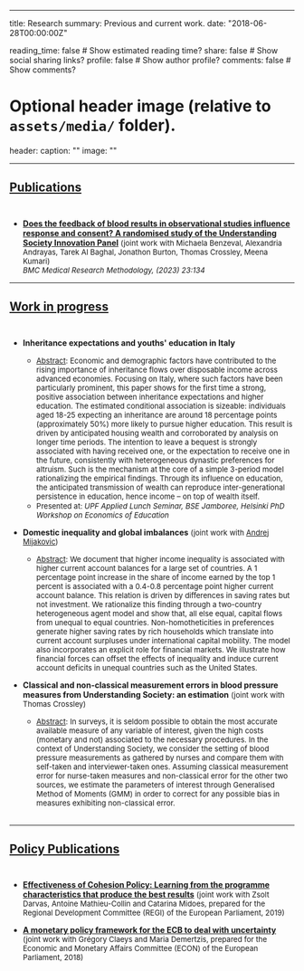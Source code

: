 ---
title: Research
summary: Previous and current work.
date: "2018-06-28T00:00:00Z"

reading_time: false  # Show estimated reading time?
share: false  # Show social sharing links?
profile: false  # Show author profile?
comments: false  # Show comments?

# Optional header image (relative to `assets/media/` folder).
header:
  caption: ""
  image: ""
  
----------------

## <ins>Publications</ins><br/><br/>
- [**Does the feedback of blood results in observational studies influence response and consent? A randomised study of the Understanding Society Innovation Panel**](https://bmcmedresmethodol.biomedcentral.com/articles/10.1186/s12874-023-01948-y) <font size="-1"> (joint work with Michaela Benzeval, Alexandria Andrayas, Tarek Al Baghal, Jonathon Burton, Thomas Crossley, Meena Kumari) \
*BMC Medical Research Methodology, (2023) 23:134* </font> 

----------------
## <ins>Work in progress</ins><br/><br/>
- **Inheritance expectations and youths' education in Italy** 
  - <font size="-1"> <ins>Abstract</ins>: Economic and demographic factors have contributed to the rising importance of inheritance flows over disposable income across advanced economies. Focusing on Italy, where such factors have been particularly prominent, this paper shows for the first time a strong, positive association between inheritance expectations and higher education. The estimated conditional association is sizeable: individuals aged 18-25 expecting an inheritance are around 18 percentage points (approximately 50\%) more likely to pursue higher education. This result is driven by anticipated housing wealth and corroborated by analysis on longer time periods. The intention to leave a bequest is strongly associated with having received one, or the expectation to receive one in the future, consistently with heterogeneous dynastic preferences for altruism. Such is the mechanism at the core of a simple 3-period model rationalizing the empirical findings. Through its influence on education, the anticipated transmission of wealth can reproduce inter-generational persistence in education, hence income – on top of wealth itself.
  - Presented at: *UPF Applied Lunch Seminar, BSE Jamboree, Helsinki PhD Workshop on Economics of Education*</font>


- **Domestic inequality and global imbalances** <font size="-1">  (joint work with [Andrej Mijakovic](https://andrejmijakovic.github.io)) 
  - <ins>Abstract</ins>: We document that higher income inequality is associated with higher current account balances for a large set of countries. A 1 percentage point increase in the share of income earned by the top 1 percent is associated with a 0.4-0.8 percentage point higher current account balance. This relation is driven by differences in saving rates but not investment. We rationalize this finding through a two-country heterogeneous agent model and show that, all else equal, capital flows from unequal to equal countries. Non-homotheticities in preferences generate higher saving rates by rich households which translate into current account surpluses under international capital mobility. The model also incorporates an explicit role for financial markets. We illustrate how financial forces can offset the effects of inequality and induce current account deficits in unequal countries such as the United States. </font>


- **Classical and non-classical measurement errors in blood pressure measures from Understanding Society: an estimation** <font size="-1">  (joint work with Thomas Crossley) 
  - <ins>Abstract</ins>: In surveys, it is seldom possible to obtain the most accurate available measure of any variable of interest, given the high costs (monetary and not) associated to the necessary procedures. In the context of Understanding Society, we consider the setting of blood pressure measurements as gathered by nurses and compare them with self-taken and interviewer-taken ones. Assuming classical measurement error for nurse-taken measures and non-classical error for the other two sources, we estimate the parameters of interest through Generalised Method of Moments (GMM) in order to correct for any possible bias in measures exhibiting non-classical error.</font> <br/><br/>


-------------

## <ins>Policy Publications</ins><br/><br/>
- [**Effectiveness of Cohesion Policy: Learning from the programme characteristics that produce the best results**](https://www.bruegel.org/2019/06/effectiveness-of-cohesion-policy-learning-from-the-project-characteristics-that-produce-the-best-results-2/) <font size="-1"> (joint work with Zsolt Darvas, Antoine Mathieu-Collin and Catarina Midoes, prepared for the Regional Development Committee (REGI) of the European Parliament, 2019) </font>

- [**A monetary policy framework for the ECB to deal with uncertainty**](https://www.bruegel.org/2018/11/a-monetary-policy-framework-for-the-european-central-bank-to-deal-with-uncertainty/) <font size="-1"> (joint work with Grégory Claeys and Maria Demertzis, prepared for the Economic and Monetary Affairs Committee (ECON) of the European Parliament, 2018) </font>
